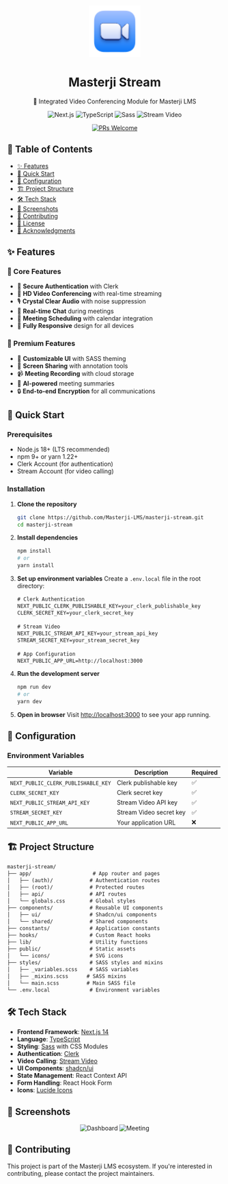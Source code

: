 <div align="center">
  <img src="/public/icons/logo.svg" alt="Masterji Stream Logo" width="120" />
  <h1>Masterji Stream</h1>
  <p>🚀 Integrated Video Conferencing Module for Masterji LMS</p>
  
  <div>
    <img src="https://img.shields.io/badge/Next.js-000000?style=for-the-badge&logo=nextdotjs&logoColor=white" alt="Next.js" />
    <img src="https://img.shields.io/badge/TypeScript-3178C6?style=for-the-badge&logo=typescript&logoColor=white" alt="TypeScript" />
    <img src="https://img.shields.io/badge/Sass-CC6699?style=for-the-badge&logo=sass&logoColor=white" alt="Sass" />
    <img src="https://img.shields.io/badge/Stream_Video-005FFF?style=for-the-badge&logo=stream&logoColor=white" alt="Stream Video" />
  </div>
  
  [![PRs Welcome](https://img.shields.io/badge/PRs-welcome-brightgreen.svg?style=flat-square)](http://makeapullrequest.com)
</div>

## 📌 Table of Contents

- [✨ Features](#-features)
- [🚀 Quick Start](#-quick-start)
- [🔧 Configuration](#-configuration)
- [🏗️ Project Structure](#%EF%B8%8F-project-structure)
- [🛠️ Tech Stack](#%EF%B8%8F-tech-stack)
- [📱 Screenshots](#-screenshots)
- [🤝 Contributing](#-contributing)
- [📄 License](#-license)
- [🙏 Acknowledgments](#-acknowledgments)

## ✨ Features

### 🎯 Core Features
- 🔐 **Secure Authentication** with Clerk
- 🎥 **HD Video Conferencing** with real-time streaming
- 🎙️ **Crystal Clear Audio** with noise suppression
- 💬 **Real-time Chat** during meetings
- 📅 **Meeting Scheduling** with calendar integration
- 📱 **Fully Responsive** design for all devices

### 🌟 Premium Features
- 🎨 **Customizable UI** with SASS theming
- 🔄 **Screen Sharing** with annotation tools
- 📹 **Meeting Recording** with cloud storage
- 🤖 **AI-powered** meeting summaries
- 🔒 **End-to-end Encryption** for all communications

## 🚀 Quick Start

### Prerequisites
- Node.js 18+ (LTS recommended)
- npm 9+ or yarn 1.22+
- Clerk Account (for authentication)
- Stream Account (for video calling)

### Installation

1. **Clone the repository**
   ```bash
   git clone https://github.com/Masterji-LMS/masterji-stream.git
   cd masterji-stream
   ```

2. **Install dependencies**
   ```bash
   npm install
   # or
   yarn install
   ```

3. **Set up environment variables**
   Create a `.env.local` file in the root directory:
   ```env
   # Clerk Authentication
   NEXT_PUBLIC_CLERK_PUBLISHABLE_KEY=your_clerk_publishable_key
   CLERK_SECRET_KEY=your_clerk_secret_key
   
   # Stream Video
   NEXT_PUBLIC_STREAM_API_KEY=your_stream_api_key
   STREAM_SECRET_KEY=your_stream_secret_key
   
   # App Configuration
   NEXT_PUBLIC_APP_URL=http://localhost:3000
   ```

4. **Run the development server**
   ```bash
   npm run dev
   # or
   yarn dev
   ```

5. **Open in browser**
   Visit [http://localhost:3000](http://localhost:3000) to see your app running.

## 🔧 Configuration

### Environment Variables
| Variable | Description | Required |
|----------|-------------|----------|
| `NEXT_PUBLIC_CLERK_PUBLISHABLE_KEY` | Clerk publishable key | ✅ |
| `CLERK_SECRET_KEY` | Clerk secret key | ✅ |
| `NEXT_PUBLIC_STREAM_API_KEY` | Stream Video API key | ✅ |
| `STREAM_SECRET_KEY` | Stream Video secret key | ✅ |
| `NEXT_PUBLIC_APP_URL` | Your application URL | ❌ |

## 🏗️ Project Structure

```
masterji-stream/
├── app/                    # App router and pages
│   ├── (auth)/            # Authentication routes
│   ├── (root)/            # Protected routes
│   ├── api/               # API routes
│   └── globals.css        # Global styles
├── components/            # Reusable UI components
│   ├── ui/                # Shadcn/ui components
│   └── shared/            # Shared components
├── constants/             # Application constants
├── hooks/                 # Custom React hooks
├── lib/                   # Utility functions
├── public/                # Static assets
│   └── icons/             # SVG icons
├── styles/                # SASS styles and mixins
│   ├── _variables.scss    # SASS variables
│   ├── _mixins.scss      # SASS mixins
│   └── main.scss         # Main SASS file
└── .env.local             # Environment variables
```

## 🛠️ Tech Stack

- **Frontend Framework**: [Next.js 14](https://nextjs.org/)
- **Language**: [TypeScript](https://www.typescriptlang.org/)
- **Styling**: [Sass](https://sass-lang.com/) with CSS Modules
- **Authentication**: [Clerk](https://clerk.dev/)
- **Video Calling**: [Stream Video](https://getstream.io/video/)
- **UI Components**: [shadcn/ui](https://ui.shadcn.com/)
- **State Management**: React Context API
- **Form Handling**: React Hook Form
- **Icons**: [Lucide Icons](https://lucide.dev/)

## 📱 Screenshots

<!-- Add your screenshots here -->
<div align="center">
  <img src="public/screenshots/dashboard.png" alt="Dashboard" width="45%" />
  <img src="public/screenshots/meeting.png" alt="Meeting" width="45%" />
</div>

## 🤝 Contributing

This project is part of the Masterji LMS ecosystem. If you're interested in contributing, please contact the project maintainers.



